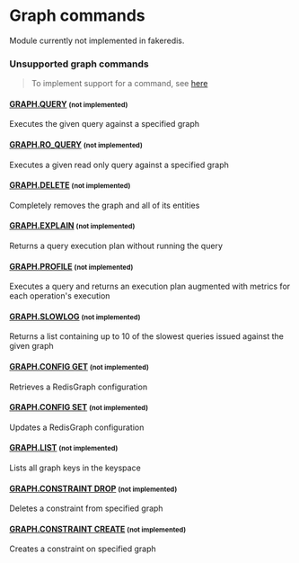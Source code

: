 # Graph commands

Module currently not implemented in fakeredis.


### Unsupported graph commands 
> To implement support for a command, see [here](/guides/implement-command/) 

#### [GRAPH.QUERY](https://redis.io/commands/graph.query/) <small>(not implemented)</small>

Executes the given query against a specified graph

#### [GRAPH.RO_QUERY](https://redis.io/commands/graph.ro_query/) <small>(not implemented)</small>

Executes a given read only query against a specified graph

#### [GRAPH.DELETE](https://redis.io/commands/graph.delete/) <small>(not implemented)</small>

Completely removes the graph and all of its entities

#### [GRAPH.EXPLAIN](https://redis.io/commands/graph.explain/) <small>(not implemented)</small>

Returns a query execution plan without running the query

#### [GRAPH.PROFILE](https://redis.io/commands/graph.profile/) <small>(not implemented)</small>

Executes a query and returns an execution plan augmented with metrics for each operation's execution

#### [GRAPH.SLOWLOG](https://redis.io/commands/graph.slowlog/) <small>(not implemented)</small>

Returns a list containing up to 10 of the slowest queries issued against the given graph

#### [GRAPH.CONFIG GET](https://redis.io/commands/graph.config-get/) <small>(not implemented)</small>

Retrieves a RedisGraph configuration

#### [GRAPH.CONFIG SET](https://redis.io/commands/graph.config-set/) <small>(not implemented)</small>

Updates a RedisGraph configuration

#### [GRAPH.LIST](https://redis.io/commands/graph.list/) <small>(not implemented)</small>

Lists all graph keys in the keyspace

#### [GRAPH.CONSTRAINT DROP](https://redis.io/commands/graph.constraint-drop/) <small>(not implemented)</small>

Deletes a constraint from specified graph

#### [GRAPH.CONSTRAINT CREATE](https://redis.io/commands/graph.constraint-create/) <small>(not implemented)</small>

Creates a constraint on specified graph


